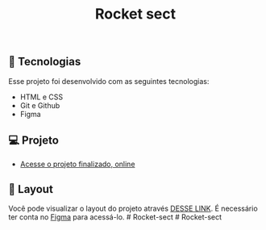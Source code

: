 <h1 align="center"> Rocket sect </h1>
<br>

## 🚀 Tecnologias

Esse projeto foi desenvolvido com as seguintes tecnologias:

- HTML e CSS
- Git e Github
- Figma

## 💻 Projeto

- [Acesse o projeto finalizado, online](https://guipardindev.github.io/Rocket-sect/)

## 🔖 Layout

Você pode visualizar o layout do projeto através [DESSE LINK](https://www.figma.com/file/tv82RsJ3Xs1MLYBmI1mtkA/Explorer-Copy?fuid=1325863818905926832). É necessário ter conta no [Figma](https://figma.com) para acessá-lo. # Rocket-sect # Rocket-sect
